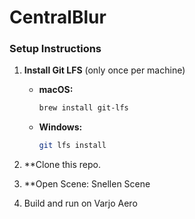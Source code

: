 # CentralBlur
### Setup Instructions

1. **Install Git LFS** (only once per machine)

   - **macOS:**
     ```bash
     brew install git-lfs
     ```
   - **Windows:**
     ```bash
     git lfs install
     ```

    
2. **Clone this repo.
3. **Open Scene: Snellen Scene
4. Build and run on Varjo Aero

